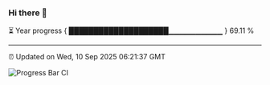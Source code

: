 ### Hi there 👋

⏳ Year progress { ████████████████████▁▁▁▁▁▁▁▁▁▁ } 69.11 %

---

⏰ Updated on Wed, 10 Sep 2025 06:21:37 GMT

![Progress Bar CI](https://github.com/liununu/liununu/workflows/Progress%20Bar%20CI/badge.svg)
